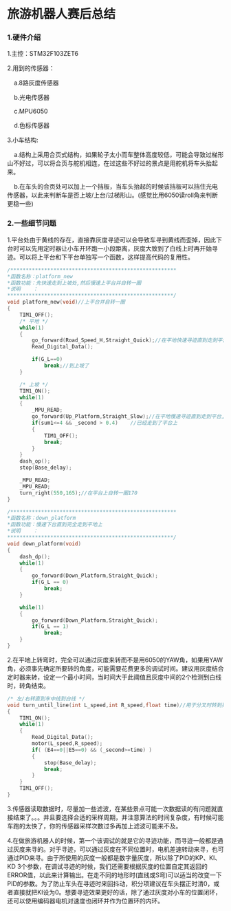 # 旅游机器人赛后总结

### 1.硬件介绍

1.主控：STM32F103ZET6

2.用到的传感器：

    a.8路灰度传感器

    b.光电传感器

    c.MPU6050

    d.色标传感器

3.小车结构:

    a.结构上采用合页式结构，如果轮子太小而车整体高度较低，可能会导致过梯形山不好过，可以将合页与舵机相连，在过这些不好过的景点是用舵机将车头抬起来。

    b.在车头的合页处可以加上一个挡板，当车头抬起的时候该挡板可以挡住光电传感器，以此来判断车是否上坡/上台/过梯形山。(感觉比用6050读roll角来判断更稳一些)

### 2.一些细节问题

1.平台处由于黄线的存在，直接靠灰度寻迹可以会导致车寻到黄线而歪掉，因此下台时可以先用定时器让小车开环跑一小段距离，灰度大致到了白线上时再开始寻迹。可以将上平台和下平台单独写一个函数，这样提高代码的复用性。

```c
/******************************************************
*函数名称：platform_new
*函数功能：先快速走到上坡处,然后慢速上平台并自转一圈
*说明    ：
******************************************************/
void platform_new(void)//上平台并自转一圈
{
    TIM1_OFF();
    /* 平地 */
    while(1)
    {
        go_forward(Road_Speed_H,Straight_Quick);//在平地快速寻迹直到走到平台上
        Read_Digital_Data();

        if(G_L==0)
            break;//到上坡了
    }

    /* 上坡 */
    TIM1_ON();
    while(1)
    {
        _MPU_READ;
        go_forward(Up_Platform,Straight_Slow);//在平地慢速寻迹直到走到平台上
        if(sum1<=4 && _second > 0.4)    //已经走到了平台上
        {
            TIM1_OFF();
            break;
        }
    }
    dash_op();
    stop(Base_delay);

    _MPU_READ;
    _MPU_READ;
    turn_right(550,165);//在平台上自转一圈170
}
```

```c
/******************************************************
*函数名称：down_platform
*函数功能：慢速下台直到完全走到平地上
*说明    ：
******************************************************/
void down_platform(void)
{
    dash_dp();
    while(1)
    {
        go_forward(Down_Platform,Straight_Quick);
        if(G_L == 0)
            break;
    }

    while(1)
    {
        go_forward(Down_Platform,Straight_Quick);
        if(G_L == 1)
            break;
    }
}
```

2.在平地上转弯时，完全可以通过灰度来转而不是用6050的YAW角，如果用YAW角，必须事先确定所要转的角度，可能需要花费更多的调试时间。建议用灰度结合定时器来转，设定一个最小时间，当时间大于此阈值且灰度中间的2个检测到白线时，转角结束。

```c
/* 左/右转直到车中线到白线 */
void turn_until_line(int L_speed,int R_speed,float time)//用于分叉时转到另一根线上
{
    TIM1_ON();
    while(1)
    {
        Read_Digital_Data();
        motor(L_speed,R_speed);
        if( (E4==0||E5==0) && (_second>=time) )
        {
            stop(Base_delay);
            break;
        }
    }
    TIM1_OFF();
}
```

3.传感器读取数据时，尽量加一些滤波，在某些景点可能一次数据读的有问题就直接结束了。。。并且要选择合适的采样周期，并注意算法的时间复杂度，有时候可能车跑的太快了，你的传感器采样次数过多再加上滤波可能来不及。

4.在做旅游机器人的时候，第一个该调试的就是它的寻迹功能，而寻迹一般都是通过灰度来寻的。对于寻迹，可以通过灰度在不同位置时，电机差速转动来寻，也可通过PID来寻。由于所使用的灰度一般都是数字量灰度，所以除了PID的KP、KI、KD 3个参数，在调试寻迹的时候，我们还需要根据灰度的位置自定其返回的ERROR值，以此来计算输出。在走不同的地形时(直线或S弯)可以适当的改变一下PID的参数。为了防止车头在寻迹时来回抖动，积分项建议在车头摆正时清0，或者直接就把KI设为0。想要寻迹效果更好的话，除了通过灰度对小车的位置闭环，还可以使用编码器电机对速度也闭环并作为位置环的内环。
